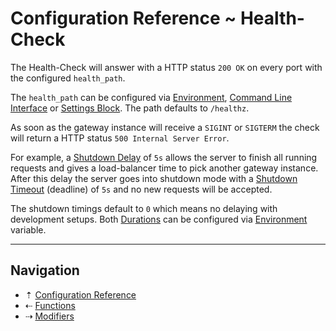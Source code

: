 # Configuration Reference ~ Health-Check

The Health-Check will answer with a HTTP status `200 OK` on every port with the
configured `health_path`.

The `health_path` can be configured via [Environment](environment.md),
[Command Line Interface](cli.md) or [Settings Block](blocks/settings.md). The path
defaults to `/healthz`.

As soon as the gateway instance will receive a `SIGINT` or `SIGTERM` the check will
return a HTTP status `500 Internal Server Error`.

For example, a [Shutdown Delay](environment.md) of `5s` allows the server to finish
all running requests and gives a load-balancer time to pick another gateway instance.
After this delay the server goes into shutdown mode with a [Shutdown Timeout](environment.md)
(deadline) of `5s` and no new requests will be accepted.

The shutdown timings default to `0` which means no delaying with development setups.
Both [Durations](config-types.md#duration) can be configured via [Environment](environment.md)
variable.

-----

## Navigation

* &#8673; [Configuration Reference](README.md)
* &#8672; [Functions](functions.md)
* &#8674; [Modifiers](modifiers.md)
